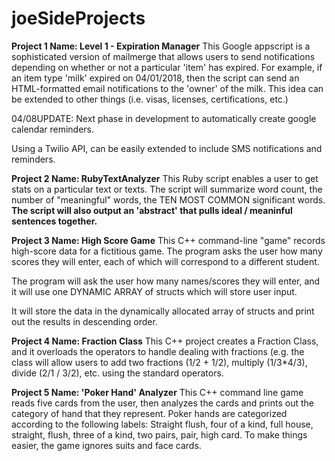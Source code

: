 # joeSideProjects

**Project 1 Name: Level 1 - Expiration Manager**
This Google appscript is a sophisticated version of mailmerge that allows users to send notifications depending on whether or not a particular 'item' has expired. For example, if an item type 'milk' expired on 04/01/2018, then the script can send an HTML-formatted email notifications to the 'owner' of the milk. This idea can be extended to other things (i.e. visas, licenses, certifications, etc.)

04/08UPDATE:
Next phase in development to automatically create google calendar reminders.

Using a Twilio API, can be easily extended to include SMS notifications and reminders.


**Project 2 Name: RubyTextAnalyzer**
This Ruby script enables a user to get stats on a particular text or texts. The script will summarize word count, the number of "meaningful" words, the TEN MOST COMMON significant words. **The script will also output an 'abstract' that pulls ideal / meaninful sentences together.**  



**Project 3 Name: High Score Game**
This C++ command-line "game" records high-score data for a fictitious game. The program
 asks the user how many scores they will enter, each of which will correspond to
 a different student.
 
 The program will ask the user how many names/scores they will enter, and it will use one DYNAMIC ARRAY of structs which will store user input.
 
 It will store the data in the dynamically allocated array of structs and print out the results in descending order.
 

**Project 4 Name: Fraction Class**
This C++ project creates a Fraction Class, and it overloads the operators to handle dealing with fractions (e.g. the class will allow users to add two fractions (1/2 + 1/2), multiply (1/3*4/3), divide (2/1 / 3/2), etc. using the standard operators.


**Project 5 Name: 'Poker Hand' Analyzer**
This C++ command line game reads five cards from the user, then analyzes the cards
 and prints out the category of hand that they represent. Poker hands are categorized according to the following labels: Straight flush, four of a kind, full house, straight, flush, three of a kind, two pairs, pair, 
 high card. To make things easier, the game ignores suits and face cards.
 
 
